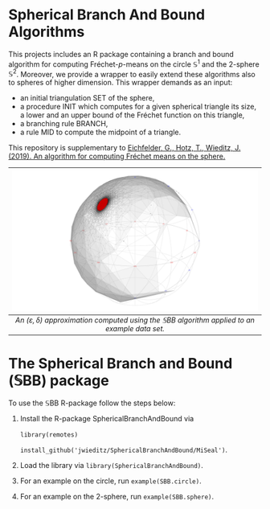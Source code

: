 # Spherical Branch And Bound Algorithms

This projects includes an R package containing a branch and bound algorithm for computing Fréchet-$p$-means on the circle $\mathbb{S}^1$ and the 2-sphere $\mathbb{S}^2$. Moreover, we provide a wrapper to easily extend these algorithms also to spheres of higher dimension. This wrapper demands as an input:

* an initial triangulation SET of the sphere,
* a procedure INIT which computes for a given spherical triangle its size, a lower and an upper bound of the Fréchet function on this triangle,
* a branching rule BRANCH,
* a rule MID to compute the midpoint of a triangle.

This repository is supplementary to [Eichfelder, G., Hotz, T., Wieditz, J. (2019). An algorithm for computing Fréchet means on the sphere.](https://link.springer.com/article/10.1007/s11590-019-01415-y)

| ![ScreenshotGUI](https://github.com/jwieditz/SphericalBranchAndBound/blob/jwieditz-patch-1.png/application_example.png) | 
|:--:| 
| *An $(\varepsilon, \delta)$ approximation computed using the $\mathbb{S}$BB algorithm applied to an example data set.* |

# The Spherical Branch and Bound ($\mathbb{S}$BB) package

To use the $\mathbb{S}$BB R-package follow the steps below:

1. Install the R-package SphericalBranchAndBound via

	`library(remotes)`

	`install_github('jwieditz/SphericalBranchAndBound/MiSeal')`.
2. Load the library via `library(SphericalBranchAndBound)`.
3. For an example on the circle, run `example(SBB.circle)`.
4. For an example on the 2-sphere, run `example(SBB.sphere)`.
